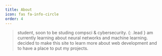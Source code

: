 ```yaml
---
title: About
icon: fas fa-info-circle
order: 4
---
```

> student, soon to be studing compsci & cybersecurity.
{: .lead }
am currently learning about neural networks and machine learning.
decided to make this site to learn more about web development and to have a place to put my projects.
